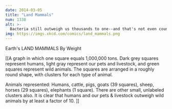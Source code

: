```yaml
---
date: 2014-03-05
title: "Land Mammals"
num: 1338
alt: >-
  Bacteria still outweigh us thousands to one--and that's not even counting the several pounds of them in your body.
img: https://imgs.xkcd.com/comics/land_mammals.png
---
```

Earth's LAND MAMMALS By Weight

[[A graph in which one square equals 1,000,000 tons. Dark grey squares represent humans, light gray represent our pets and livestock, and green squares represent wild animals. The squares are arranged in a roughly round shape, with clusters for each type of animal. 

Animals represented: Humans, cattle, pigs, goats (39 squares), sheep, horses (29 squares), elephants (1 square). There are other small, unlabeled clusters also. It is clear that humans and our pets & livestock outweigh wild animals by at least a factor of 10. ]]

